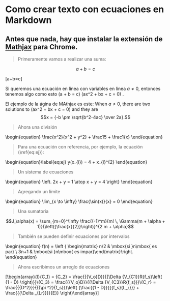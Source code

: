 # Como crear texto con ecuaciones en Markdown

## Antes que nada, hay que instalar la extensión de [Mathjax](https://chrome.google.com/webstore/detail/mathjax-plugin-for-github/ioemnmodlmafdkllaclgeombjnmnbima/related) para  Chrome.

>Primeramente vamos a realizar una suma:

$$a+b=c$$

\[a+b=c\]

Si queremos una ecuación en línea con variables en línea  $a \ne 0$, entonces tenemos algo como esto \(a + b = c\)  \(ax^2 + bx + c = 0\) .

El ejemplo de la ágina de MAthjax es este:
When $a \ne 0$, there are two solutions to \(ax^2 + bx + c = 0\) and they are
$$x = {-b \pm \sqrt{b^2-4ac} \over 2a}.$$



>Ahora una división

\begin{equation}
\frac{x^2}{x^2 + y^2} + \frac15 + \frac1{x}
\end{equation}

>Para una ecuación con referencia, por ejemplo, la ecuación (\ref{eq:ej}):

\begin{equation}\label{eq:ej}
y(x_{i}) = 4 + x_{i}^{2}
\end{equation}


>Un sistema de ecuaciones

\begin{equation}
\left.
2x + y  = 1 \atop
x + y = 4 
\right\}
\end{equation}


>Agregando un límite

\begin{equation}
\lim_{x \to \infty} \frac{\sin(x)}{x} = 0
\end{equation}


>Una sumatoria

$$J_\alpha(x) = \sum_{m=0}^\infty \frac{(-1)^m}{m! \, \Gamma(m + \alpha + 1)}{\left({\frac{x}{2}}\right)}^{2 m + \alpha}$$


>También se pueden definir ecuaciones por intervalos

\begin{equation}
f(n) = \left \{ \begin{matrix} n/2 & \mbox{si }n\mbox{ es par}
\\ 3n+1 & \mbox{si }n\mbox{ es impar}\end{matrix}\right.
\end{equation}




>Ahora escribimos un arreglo de ecuaciones

\[\begin{array}{l}{C_1} = {C_2} = \frac{{{V_o}D}}{{\Delta {V_{C1}}R{f_s}\left( {1 - D} \right)}}\\{C_3} = \frac{{{V_o}D}}{{\Delta {V_{C3}}R{f_s}}}\\{C_r} = \frac{{{D^2}}}{{{\pi ^2}{f_s}}}\left( {\frac{{1 - D}}{{{f_s}{L_r}}} + \frac{{{\Delta _{Lr}}}}{E}} \right)\end{array}\]
